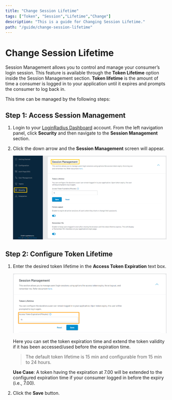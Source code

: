 ```yaml
---
title: "Change Session Lifetime"
tags: ["Token", "Session","Lifetime","Change"]
description: "This is a guide for Changing Session Lifetime."
path: "/guide/change-session-lifetime"
---
```


# Change Session Lifetime

Session Management allows you to control and manage your consumer’s login session. This feature is available through the **Token Lifetime** option inside the Session Management section. **Token lifetime** is the amount of time a consumer is logged in to your application until it expires and prompts the consumer to log back in. 

This time can be managed by the following steps:

## Step 1: Access Session Management

1. Login to your [LoginRadius Dashboard](https://dashboard.loginradius.com/dashboard) account. From the left navigation panel, click **Security** and then navigate to the **Session Management** section. 

2. Click the down arrow and the **Session Management** screen will appear.

   ![alt_text](./../../assets/blog-common/session-management-settings.png "image_tooltip")


## Step 2: Configure Token Lifetime

1. Enter the desired token lifetime in the **Access Token Expiration** text box.

   ![alt_text](./../../assets/blog-common/session-token.png "image_tooltip")

   Here you can set the token expiration time and extend the token validity if it has been accessed/used before the expiration time.

   > The default token lifetime is 15 min and configurable from 15 min to 24 hours.

   **Use Case**: A token having the expiration at 7.00 will be extended to the configured expiration time if your consumer logged in before the expiry (i.e., 7.00).

2. Click the **Save** button.
